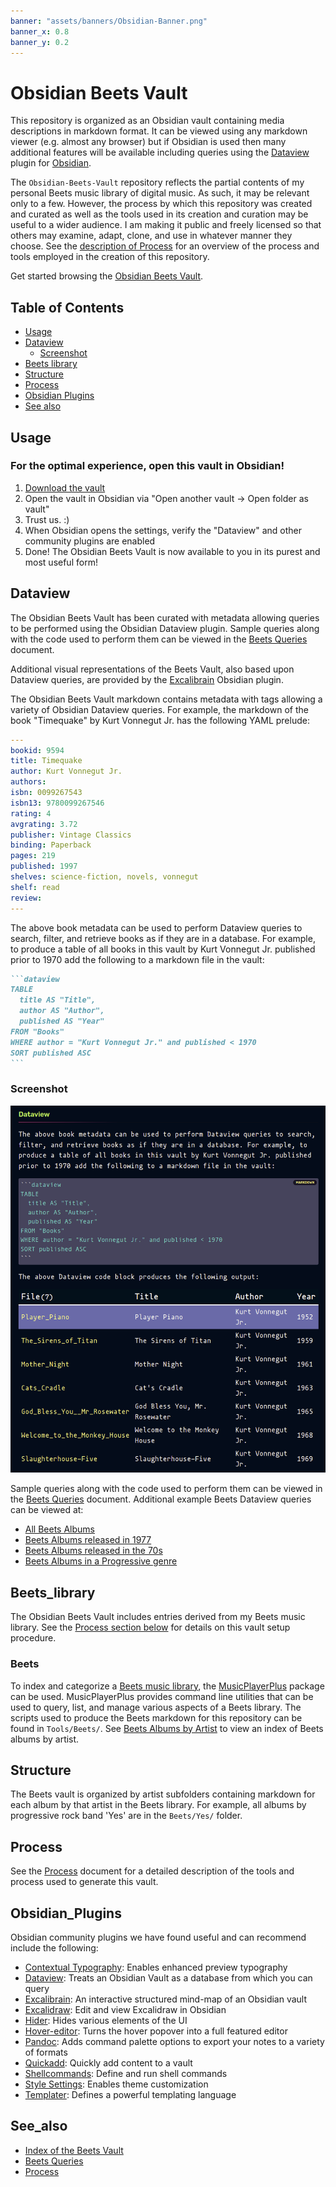 ```yaml
---
banner: "assets/banners/Obsidian-Banner.png"
banner_x: 0.8
banner_y: 0.2
---
```


# Obsidian Beets Vault

This repository is organized as an Obsidian vault containing media descriptions in markdown format. It can be viewed using any markdown viewer (e.g. almost any browser) but if Obsidian is used then many additional features will be available including queries using the [Dataview](https://blacksmithgu.github.io/obsidian-dataview/) plugin for [Obsidian](https://obsidian.md/).

The `Obsidian-Beets-Vault` repository reflects the partial contents of my personal Beets music library of digital music. As such, it may be relevant only to a few. However, the process by which this repository was created and curated as well as the tools used in its creation and curation may be useful to a wider audience. I am making it public and freely licensed so that others may examine, adapt, clone, and use in whatever manner they choose. See the [description of Process](Process.md) for an overview of the process and tools employed in the creation of this repository.

Get started browsing the [Obsidian Beets Vault](Beets_Albums_by_Artist.md).

## Table of Contents

- [Usage](#usage)
- [Dataview](#dataview)
    - [Screenshot](#screenshot)
- [Beets library](#beets_library)
- [Structure](#structure)
- [Process](#process)
- [Obsidian Plugins](#obsidian_plugins)
- [See also](#see_also)

## Usage

### **For the optimal experience, open this vault in Obsidian!**

1. [Download the vault](https://github.com/doctorfree/Obsidian-Beets-Vault/releases/latest)
3. Open the vault in Obsidian via "Open another vault -> Open folder as vault"
4. Trust us. :) 
5. When Obsidian opens the settings, verify the "Dataview" and other community plugins are enabled
6. Done! The Obsidian Beets Vault is now available to you in its purest and most useful form!

## Dataview

The Obsidian Beets Vault has been curated with metadata allowing queries to be performed using the Obsidian Dataview plugin. Sample queries along with the code used to perform them can be viewed in the [Beets Queries](Beets_Queries.md) document.

Additional visual representations of the Beets Vault, also based upon Dataview queries, are provided by the [Excalibrain](https://github.com/zsviczian/excalibrain) Obsidian plugin.

The Obsidian Beets Vault markdown contains metadata with tags allowing a variety of Obsidian Dataview queries. For example, the markdown of the book "Timequake" by Kurt Vonnegut Jr. has the following YAML prelude:

```yaml
---
bookid: 9594
title: Timequake
author: Kurt Vonnegut Jr.
authors: 
isbn: 0099267543
isbn13: 9780099267546
rating: 4
avgrating: 3.72
publisher: Vintage Classics
binding: Paperback
pages: 219
published: 1997
shelves: science-fiction, novels, vonnegut
shelf: read
review: 
---
```

The above book metadata can be used to perform Dataview queries to search, filter, and retrieve books as if they are in a database. For example, to produce a table of all books in this vault by Kurt Vonnegut Jr. published prior to 1970 add the following to a markdown file in the vault:

````markdown
```dataview
TABLE
  title AS "Title",
  author AS "Author",
  published AS "Year"
FROM "Books"
WHERE author = "Kurt Vonnegut Jr." and published < 1970
SORT published ASC
```
````

### Screenshot

![Dataview Queries](assets/dataview.png)

Sample queries along with the code used to perform them can be viewed in the [Beets Queries](Beets_Queries.md) document. Additional example Beets Dataview queries can be viewed at:

- [All Beets Albums](Dataviews/Beets_Albums.md)
- [Beets Albums released in 1977](Dataviews/Beets_Albums_1977.md)
- [Beets Albums released in the 70s](Dataviews/Beets_Albums_70s.md)
- [Beets Albums in a Progressive genre](Dataviews/Beets_Progressive.md)

## Beets_library

The Obsidian Beets Vault includes entries derived from my Beets music library. See the [Process section below](#process) for details on this vault setup procedure.

### Beets

To index and categorize a [Beets music library](https://beets.io/), the [MusicPlayerPlus](https://github.com/doctorfree/MusicPlayerPlus#readme) package can be used. MusicPlayerPlus provides command line utilities that can be used to query, list, and manage various aspects of a Beets library. The scripts used to produce the Beets markdown for this repository can be found in `Tools/Beets/`. See [Beets Albums by Artist](Beets_Albums_by_Artist.md) to view an index of Beets albums by artist.

## Structure

The Beets vault is organized by artist subfolders containing markdown for each album by that artist in the Beets library. For example, all albums by progressive rock band 'Yes' are in the `Beets/Yes/` folder.

## Process

See the [Process](Process.md) document for a detailed description of the tools and process used to generate this vault.

## Obsidian_Plugins

Obsidian community plugins we have found useful and can recommend include the following:

- [Contextual Typography](https://github.com/mgmeyers/obsidian-contextual-typography): Enables enhanced preview typography
- [Dataview](https://github.com/blacksmithgu/obsidian-dataview): Treats an Obsidian Vault as a database from which you can query
- [Excalibrain](https://github.com/zsviczian/excalibrain): An interactive structured mind-map of an Obsidian vault
- [Excalidraw](https://github.com/zsviczian/obsidian-excalidraw-plugin): Edit and view Excalidraw in Obsidian
- [Hider](https://github.com/kepano/obsidian-hider): Hides various elements of the UI
- [Hover-editor](https://github.com/nothingislost/obsidian-hover-editor): Turns the hover popover into a full featured editor
- [Pandoc](https://github.com/OliverBalfour/obsidian-pandoc): Adds command palette options to export your notes to a variety of formats
- [Quickadd](https://github.com/chhoumann/quickadd): Quickly add content to a vault
- [Shellcommands](https://github.com/Taitava/obsidian-shellcommands): Define and run shell commands
- [Style Settings](https://github.com/mgmeyers/obsidian-style-settings): Enables theme customization
- [Templater](https://github.com/SilentVoid13/Templater): Defines a powerful templating language

## See_also

- [Index of the Beets Vault](Beets_Albums_by_Artist.md)
- [Beets Queries](Beets_Queries.md)
- [Process](Process.md)
